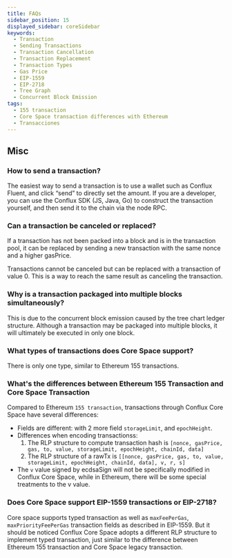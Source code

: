 ```yaml
---
title: FAQs
sidebar_position: 15
displayed_sidebar: coreSidebar
keywords:
  - Transaction
  - Sending Transactions
  - Transaction Cancellation
  - Transaction Replacement
  - Transaction Types
  - Gas Price
  - EIP-1559
  - EIP-2718
  - Tree Graph
  - Concurrent Block Emission
tags:
  - 155 transaction
  - Core Space transaction differences with Ethereum
  - Transacciones
---
```


## Misc

### How to send a transaction?

The easiest way to send a transaction is to use a wallet such as Conflux Fluent, and click “send” to directly set the amount. If you are a developer, you can use the Conflux SDK (JS, Java, Go) to construct the transaction yourself, and then send it to the chain via the node RPC.

### Can a transaction be canceled or replaced?

If a transaction has not been packed into a block and is in the transaction pool, it can be replaced by sending a new transaction with the same nonce and a higher gasPrice.

Transactions cannot be canceled but can be replaced with a transaction of value 0. This is a way to reach the same result as canceling the transaction.

### Why is a transaction packaged into multiple blocks simultaneously?

This is due to the concurrent block emission caused by the tree chart ledger structure. Although a transaction may be packaged into multiple blocks, it will ultimately be executed in only one block.

### What types of transactions does Core Space support?

There is only one type, similar to Ethereum 155 transactions.

### What's the differences between Ethereum 155 Transaction and Core Space Transaction

Compared to Ethereum `155 transaction`, transactions through Conflux Core Space have several differences:

- Fields are different: with 2 more field `storageLimit`, and `epochHeight`.
- Differences when encoding transactionss:
  1. The RLP structure to compute transaction hash is `[nonce, gasPrice, gas, to, value, storageLimit, epochHeight, chainId, data]`
  2. The RLP structure of a rawTx is `[[nonce, gasPrice, gas, to, value, storageLimit, epochHeight, chainId, data], v, r, s]`
- The `v` value signed by ecdsaSign will not be specifically modified in Conflux Core Space, while in Ethereum, there will be some special treatments to the v value.

### Does Core Space support EIP-1559 transactions or EIP-2718?

Core space supports typed transaction as well as `maxFeePerGas`, `maxPriorityFeePerGas` transaction fields as described in EIP-1559. But it should be noticed Conflux Core Space adopts a different RLP structure to implement typed transaction, just similar to the difference between Ethereum 155 transaction and Core Space legacy transaction.
